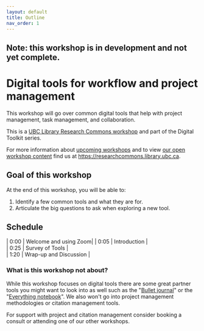 ```yaml
---
layout: default
title: Outline
nav_order: 1
---
```

## Note: this workshop is in development and not yet complete.

# Digital tools for workflow and project management

This workshop will go over common digital tools that help with project management, task management, and collaboration.

This is a [UBC Library Research Commons workshop](https://researchcommons.library.ubc.ca) and part of the Digital Toolkit series.

For more information about [upcoming workshops](https://researchcommons.library.ubc.ca/events/) and to view [our open workshop content](https://researchcommons.library.ubc.ca/oer/) find us at https://researchcommons.library.ubc.ca.

## Goal of this workshop

At the end of this workshop, you will be able to:
1. Identify a few common tools and what they are for.
2. Articulate the big questions to ask when exploring a new tool.

## Schedule

| 0:00 | Welcome and using Zoom|
| 0:05 | Introduction |  
| 0:25 | Survey of Tools |  
| 1:20 | Wrap-up and Discussion |   

### What is this workshop not about?

While this workshop focuses on digital tools there are some great partner tools you might want to look into as well such as the "<a href="https://bulletjournal.com/">Bullet journal</a>" or the "<a href="http://www.raulpacheco.org/2016/08/starting-up-and-maintaining-an-everything-notebook/">Everything notebook</a>". We also won't go into project management methodologies or citation management tools.

For support with project and citation management consider booking a consult or attending one of our other workshops.
